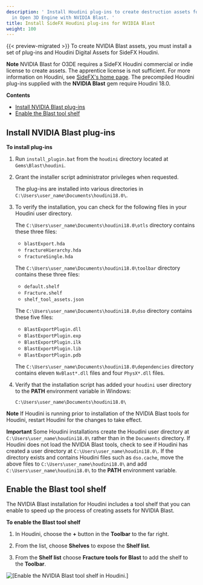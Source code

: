 ```yaml
---
description: ' Install Houdini plug-ins to create destruction assets for simulations
  in Open 3D Engine with NVIDIA Blast. '
title: Install SideFX Houdini plug-ins for NVIDIA Blast
weight: 100
---
```


{{< preview-migrated >}}
 To create NVIDIA Blast assets, you must install a set of plug-ins and Houdini Digital Assets for SideFX Houdini.

**Note**
NVIDIA Blast for O3DE requires a SideFX Houdini commercial or indie license to create assets. The apprentice license is not sufficient. For more information on Houdini, see [SideFX's home page](https://www.sidefx.com/).
The precompiled Houdini plug-ins supplied with the **NVIDIA Blast** gem require Houdini 18.0.

**Contents**
+ [Install NVIDIA Blast plug-ins](#install-nvidia-blast-plug-ins)
+ [Enable the Blast tool shelf](#enable-the-blast-tool-shelf)

## Install NVIDIA Blast plug-ins 

**To install plug-ins**

1. Run `install_plugin.bat` from the `houdini` directory located at `Gems\Blast\houdini`.

1. Grant the installer script administrator privileges when requested.

   The plug-ins are installed into various directories in `C:\Users\user_name\Documents\houdini18.0\`.

1. To verify the installation, you can check for the following files in your Houdini user directory.

   The `C:\Users\user_name\Documents\houdini18.0\otls` directory contains these three files:
   + `blastExport.hda`
   + `fractureHierarchy.hda`
   + `fractureSingle.hda`

   The `C:\Users\user_name\Documents\houdini18.0\toolbar` directory contains these three files:
   + `default.shelf`
   + `Fracture.shelf`
   + `shelf_tool_assets.json`

   The `C:\Users\user_name\Documents\houdini18.0\dso` directory contains these five files:
   + `BlastExportPlugin.dll`
   + `BlastExportPlugin.exp`
   + `BlastExportPlugin.ilk`
   + `BlastExportPlugin.lib`
   + `BlastExportPlugin.pdb`

   The `C:\Users\user_name\Documents\houdini18.0\dependencies` directory contains eleven `NvBlast*.dll` files and four `PhysX*.dll` files.

1. Verify that the installation script has added your `houdini` user directory to the **PATH** environment variable in Windows:

   `C:\Users\user_name\Documents\houdini18.0\`

**Note**
If Houdini is running prior to installation of the NVIDIA Blast tools for Houdini, restart Houdini for the changes to take effect.

**Important**
Some Houdini installations create the Houdini user directory at `C:\Users\user_name\houdini18.0\` rather than in the `Documents` directory. If Houdini does not load the NVIDIA Blast tools, check to see if Houdini has created a user directory at `C:\Users\user_name\houdini18.0\`. If the directory exists and contains Houdini files such as `dso.cache`, move the above files to `C:\Users\user_name\houdini18.0\` and add `C:\Users\user_name\houdini18.0\` to the **PATH** environment variable.

## Enable the Blast tool shelf 

The NVIDIA Blast installation for Houdini includes a tool shelf that you can enable to speed up the process of creating assets for NVIDIA Blast.

**To enable the Blast tool shelf**

1. In Houdini, choose the **+** button in the **Toolbar** to the far right.

1. From the list, choose **Shelves** to expose the **Shelf list**.

1. From the **Shelf list** choose **Fracture tools for Blast** to add the shelf to the **Toolbar**.

![\[Enable the NVIDIA Blast tool shelf in Houdini.\]](/images/user-guide/physx/blast/ui-blast-houdini-shelf-enable.png)
